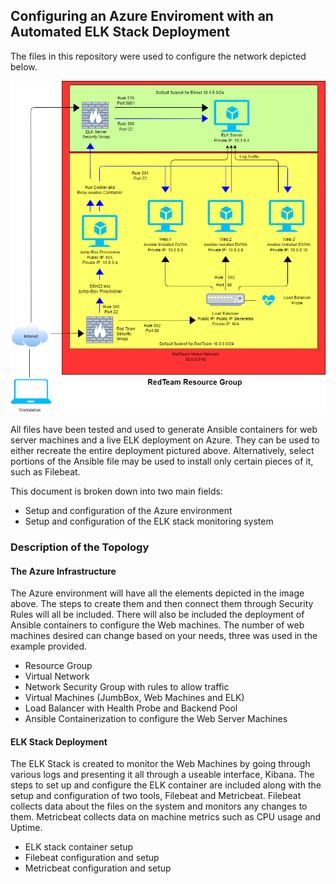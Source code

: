 ## Configuring an Azure Enviroment with an Automated ELK Stack Deployment

The files in this repository were used to configure the network depicted below.  

![ELK stack with filebeat and metricbeat monitoring](Diagrams/RedTeam_Resource_Group_with_ELK.png)

All files have been tested and used to generate Ansible containers for web server machines and a live ELK deployment on Azure. They can be used to either recreate the entire deployment pictured above. Alternatively, select portions of the Ansible file may be used to install only certain pieces of it, such as Filebeat.  

This document is broken down into two main fields:  
- Setup and configuration of the Azure environment  
- Setup and configuration of the ELK stack monitoring system  

### Description of the Topology

#### The Azure Infrastructure  

The Azure environment will have all the elements depicted in the image above. The steps to create them and then connect them through Security Rules will all be included. There will also be included the deployment of Ansible containers to configure the Web machines. The number of web machines desired can change based on your needs, three was used in the example provided.  
- Resource Group  
- Virtual Network  
- Network Security Group with rules to allow traffic  
- Virtual Machines (JumbBox, Web Machines and ELK)  
- Load Balancer with Health Probe and Backend Pool  
- Ansible Containerization to configure the Web Server Machines  

#### ELK Stack Deployment  

The ELK Stack is created to monitor the Web Machines by going through various logs and presenting it all through a useable interface, Kibana. The steps to set up and configure the ELK container are included along with the setup and configuration of two tools, Filebeat and Metricbeat. Filebeat collects data about the files on the system and monitors any changes to them. Metricbeat collects data on machine metrics such as CPU usage and Uptime.  
- ELK stack container setup  
- Filebeat configuration and setup  
- Metricbeat configuration and setup  
